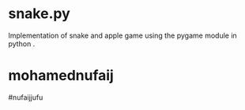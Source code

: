 # snake.py
Implementation of snake and apple game using the pygame module in python .
# mohamednufaij
#nufaijjufu

